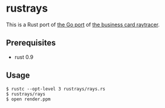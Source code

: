 # rustrays

This is a Rust port of [the Go port][1] of [the business card raytracer][2].

## Prerequisites

  * rust 0.9

## Usage

    $ rustc --opt-level 3 rustrays/rays.rs
    $ rustrays/rays
    $ open render.ppm


[1]: https://github.com/kidoman/rays/tree/master/gorays
[2]: https://gist.github.com/kid0m4n/6680629
